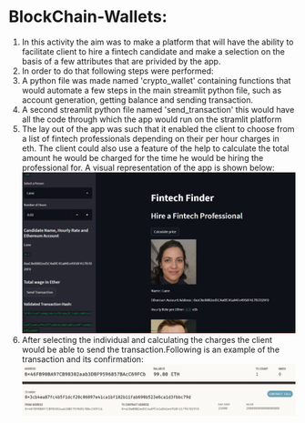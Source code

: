# BlockChain-Wallets:
1. In this activity the aim was to make a platform that will have the ability to facilitate client to hire a fintech candidate and make a selection on the basis of a few attributes that are privided by the app.
2. In order to do that following steps were performed:
  1. A python file was made named 'crypto_wallet' containing functions that would automate a few steps in the main streamlit python file, such as account generation, getting balance and sending transaction.
  2. A second streamlit python file named 'send_transaction' this would have all the code through which the app would run on the stramlit platform
  3. The lay out of the app was such that it enabled the client to choose from a list of fintech professionals depending on their per hour charges in eth. The client could also use a feature of the help to calculate the total amount he would be charged for the time he would be hiring the professional for. A visual representation of the app is shown below:
  !['Fintech App'](streamlit_pic.jpg)
  4. After selecting the individual and calculating the charges the client would be able to send the transaction.Following is an example of the transaction and its confirmation:
  !['Remaining balance'](ganache_account.jpg)
  !['Attributes of Transaction'](ganache_transaction.jpg)